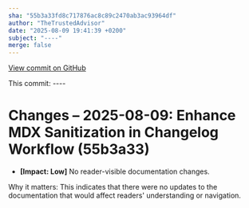 ```yaml
---
sha: "55b3a33fd8c717876ac8c89c2470ab3ac93964df"
author: "TheTrustedAdvisor"
date: "2025-08-09 19:41:39 +0200"
subject: "----"
merge: false
---
```


[View commit on GitHub](https://github.com/TheTrustedAdvisor/FabricAdoptionFramework/commit/55b3a33fd8c717876ac8c89c2470ab3ac93964df)

This commit: ----

# Changes – 2025-08-09: Enhance MDX Sanitization in Changelog Workflow (55b3a33)

- **[Impact: Low]** No reader-visible documentation changes.  
   
Why it matters: This indicates that there were no updates to the documentation that would affect readers' understanding or navigation.

